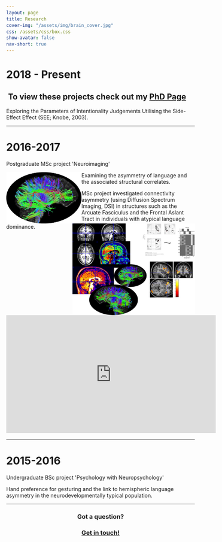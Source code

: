 ```yaml
---
layout: page
title: Research
cover-img: "/assets/img/brain_cover.jpg"
css: /assets/css/box.css
show-avatar: false
nav-short: true
---
```

# 2018 - Present

##  To view these projects check out my [PhD Page](https://bradk.co.uk/phd)  

Exploring the Parameters of Intentionality Judgements Utilising the Side-Effect Effect (SEE; Knobe, 2003).

---
# 2016-2017  
Postgraduate MSc project 'Neuroimaging'

<img style="float: left;" src="https://github.com/b-kennedy0/b-kennedy0.github.io/blob/master/assets/img/COPYB0452_DTI_thresh35_LHem.png?raw=true" width="201" height="137" />

Examining the asymmetry of language and the associated structural correlates.

<img style="float: right;" src="https://github.com/b-kennedy0/b-kennedy0.github.io/blob/master/assets/img/brain1.jpg?raw=true" alt="" width="327" height="245" />

MSc project investigated connectivity asymmetry (using Diffusion Spectrum Imaging, DSI) in structures such as the Arcuate Fasciculus and the Frontal Aslant Tract in individuals with atypical language dominance.

<div id="content-desktop">
<p align="center"><iframe width="560" height="315" src="https://www.youtube.com/embed/6XZ54ijJYSk" frameborder="0" allow="accelerometer; autoplay; encrypted-media; gyroscope; picture-in-picture" allowfullscreen></iframe></p>
</div>

---
# 2015-2016
Undergraduate BSc project 'Psychology with Neuropsychology'

Hand preference for gesturing and the link to hemispheric language asymmetry in the neurodevelopmentally typical population.

---

<h3 style="text-align: center;">Got a question?</h3>
<h3 style="text-align: center;"><a href="/contact">Get in touch!</a></h3>
